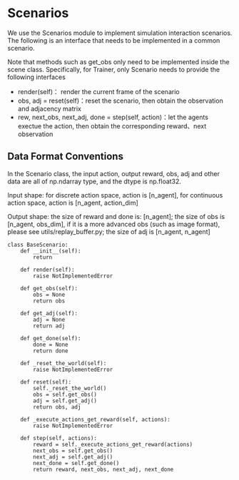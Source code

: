 # Scenarios

We use the Scenarios module to implement simulation interaction scenarios. The following is an interface that needs to be implemented in a common scenario.

Note that methods such as get_obs only need to be implemented inside the scene class. Specifically, for Trainer, only Scenario needs to provide the following interfaces

- render(self)： render the current frame of the scenario
- obs, adj = reset(self)：reset the scenario, then obtain the observation and adjacency matrix
- rew, next_obs, next_adj, done = step(self, action)：let the agents exectue the action, then obtain the corresponding reward、next observation

## Data Format Conventions

In the Scenario class, the input action, output reward, obs, adj and other data are all of np.ndarray type, and the dtype is np.float32.

Input shape: for discrete action space, action is [n_agent], for continuous action space, action is [n_agent, action_dim]

Output shape: the size of reward and done is: [n_agent]; the size of obs is [n_agent, obs_dim], if it is a more advanced obs (such as image format), please see utils/replay_buffer.py; the size of adj is [n_agent, n_agent]

```
class BaseScenario:
    def __init__(self):
        return
      
    def render(self):
        raise NotImplementedError

    def get_obs(self):
        obs = None
        return obs

    def get_adj(self):
        adj = None
        return adj

    def get_done(self):
        done = None
        return done

    def _reset_the_world(self):
        raise NotImplementedError

    def reset(self):
        self._reset_the_world()
        obs = self.get_obs()
        adj = self.get_adj()
        return obs, adj

    def _execute_actions_get_reward(self, actions):
        raise NotImplementedError

    def step(self, actions):
        reward = self._execute_actions_get_reward(actions)
        next_obs = self.get_obs()
        next_adj = self.get_adj()
        next_done = self.get_done()
        return reward, next_obs, next_adj, next_done
```
